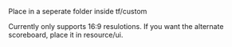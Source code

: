 Place in a seperate folder inside tf/custom

Currently only supports 16:9 resulotions. If you want the alternate scoreboard, place it in resource/ui.